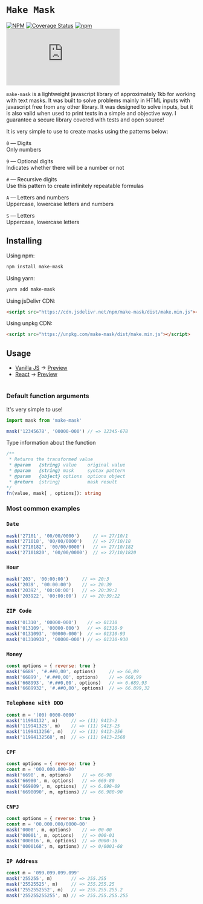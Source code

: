 # `Make Mask`

[![NPM](https://img.shields.io/npm/l/make-mask)](https://www.npmjs.com/package/make-mask)
[![Coverage Status](https://coveralls.io/repos/github/holasoycael/make-mask/badge.svg?branch=main)](https://coveralls.io/github/holasoycael/make-mask?branch=main)
[![npm](https://img.shields.io/npm/v/make-mask)](https://www.npmjs.com/package/make-mask)
[![gzip size](https://img.badgesize.io/https://unpkg.com/make-mask/dist/make.min.js?compression=gzip)](https://unpkg.com/make-mask/dist/make.min.js)

`make-mask` is a lightweight javascript library of approximately 1kb for working with text masks. It was built to solve problems mainly in HTML inputs with javascript free from any other library. It was designed to solve inputs, but it is also valid when used to print texts in a simple and objective way. I guarantee a secure library covered with tests and open source!

It is very simple to use to create masks using the patterns below:

`0` — Digits<br />
Only numbers

`9` — Optional digits<br />
Indicates whether there will be a number or not

`#` — Recursive digits<br />
Use this pattern to create infinitely repeatable formulas

`A` — Letters and numbers<br />
Uppercase, lowercase letters and numbers

`S` — Letters<br />
Uppercase, lowercase letters

## Installing

Using npm:
```sh
npm install make-mask
```
Using yarn:
```sh
yarn add make-mask
```
Using jsDelivr CDN:
```html
<script src="https://cdn.jsdelivr.net/npm/make-mask/dist/make.min.js"></script>
```
Using unpkg CDN:
```html
<script src="https://unpkg.com/make-mask/dist/make.min.js"></script>
```

## Usage
* [Vanilla JS](https://stackblitz.com/edit/vanillajs-make-mask) → [Preview](https://vanillajs-make-mask.stackblitz.io/)
* [React](https://stackblitz.com/edit/react-make-mask) → [Preview](https://react-make-mask.stackblitz.io/)

#
### Default function arguments

It's very simple to use!

```ts
import mask from 'make-mask'

mask('12345678', '00000-000') // => 12345-678
```

Type information about the function

```ts
/**
 * Returns the transformed value
 * @param   {string} value    original value
 * @param   {string} mask     syntax pattern
 * @param   {object} options  options object
 * @return  {string}          mask result
*/
fn(value, mask[ , options]): string
```



### Most common examples

### `Date `

```js
mask('27101', '00/00/0000')     // => 27/10/1
mask('271018', '00/00/0000')    // => 27/10/18
mask('2710182', '00/00/0000')   // => 27/10/182
mask('27101820', '00/00/0000')  // => 27/10/1820
```

### `Hour`

```js
mask('203', '00:00:00')     // => 20:3
mask('2039', '00:00:00')    // => 20:39
mask('20392', '00:00:00')   // => 20:39:2
mask('203922', '00:00:00')  // => 20:39:22
```

### `ZIP Code`

```js
mask('01310', '00000-000')    // => 01310
mask('013109', '00000-000')   // => 01310-9
mask('0131093', '00000-000')  // => 01310-93
mask('01310930', '00000-000') // => 01310-930
```

### `Money`

```js
const options = { reverse: true }
mask('6689', '#.##0,00', options)     // => 66,89
mask('66899', '#.##0,00', options)    // => 668,99
mask('668993', '#.##0,00', options)   // => 6.689,93
mask('6689932', '#.##0,00', options)  // => 66.899,32
```

### `Telephone with DDD`

```js
const m = '(00) 0000-0000'
mask('11994132', m)     // => (11) 9413-2
mask('119941325', m)    // => (11) 9413-25
mask('1199413256', m)   // => (11) 9413-256
mask('11994132568', m)  // => (11) 9413-2568
```

### `CPF`

```js
const options = { reverse: true }
const m = '000.000.000-00'
mask('6698', m, options)    // => 66-98
mask('66980', m, options)   // => 669-80
mask('669809', m, options)  // => 6.698-09
mask('6698090', m, options) // => 66.980-90
```

### `CNPJ`

```js
const options = { reverse: true }
const m = '00.000.000/0000-00'
mask('0000', m, options)    // => 00-00
mask('00001', m, options)   // => 000-01
mask('000016', m, options)  // => 0000-16
mask('0000168', m, options) // => 0/0001-68
```

### `IP Address`

```js
const m = '099.099.099.099'
mask('255255', m)       // => 255.255
mask('25525525', m)     // => 255.255.25
mask('2552552552', m)   // => 255.255.255.2
mask('255255255255', m) // => 255.255.255.255
```
